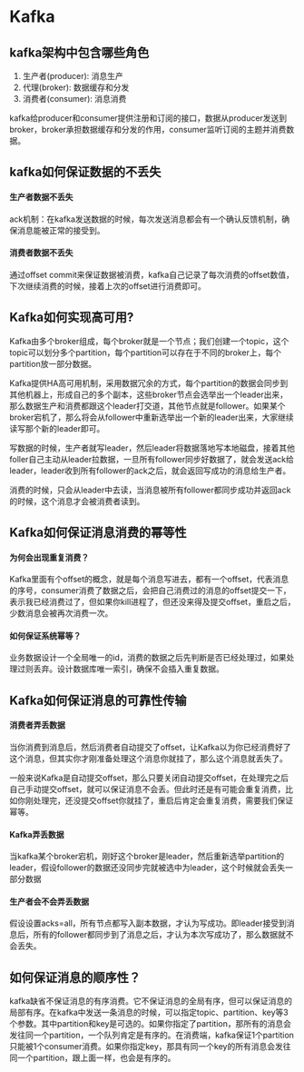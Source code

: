 # Kafka

## kafka架构中包含哪些角色
1. 生产者(producer): 消息生产
2. 代理(broker): 数据缓存和分发
3. 消费者(consumer): 消息消费

kafka给producer和consumer提供注册和订阅的接口，数据从producer发送到broker，broker承担数据缓存和分发的作用，consumer监听订阅的主题并消费数据。

## kafka如何保证数据的不丢失
#### 生产者数据不丢失
ack机制：在kafka发送数据的时候，每次发送消息都会有一个确认反馈机制，确保消息能被正常的接受到。

#### 消费者数据不丢失
通过offset commit来保证数据被消费，kafka自己记录了每次消费的offset数值，下次继续消费的时候，接着上次的offset进行消费即可。

## Kafka如何实现高可用?
Kafka由多个broker组成，每个broker就是一个节点；我们创建一个topic，这个topic可以划分多个partition，每个partition可以存在于不同的broker上，每个partition放一部分数据。

Kafka提供HA高可用机制，采用数据冗余的方式，每个partition的数据会同步到其他机器上，形成自己的多个副本，这些broker节点会选举出一个leader出来，那么数据生产和消费都跟这个leader打交道，其他节点就是follower。如果某个broker宕机了，那么将会从follower中重新选举出一个新的leader出来，大家继续读写那个新的leader即可。

写数据的时候，生产者就写leader，然后leader将数据落地写本地磁盘，接着其他foller自己主动从leader拉数据，一旦所有follower同步好数据了，就会发送ack给leader，leader收到所有follower的ack之后，就会返回写成功的消息给生产者。

消费的时候，只会从leader中去读，当消息被所有follower都同步成功并返回ack的时候，这个消息才会被消费者读到。

## Kafka如何保证消息消费的幂等性
#### 为何会出现重复消费？
Kafka里面有个offset的概念，就是每个消息写进去，都有一个offset，代表消息的序号，consumer消费了数据之后，会把自己消费过的消息的offset提交一下，表示我已经消费过了，但如果你kill进程了，但还没来得及提交offset，重启之后，少数消息会被再次消费一次。

#### 如何保证系统幂等？
业务数据设计一个全局唯一的id，消费的数据之后先判断是否已经处理过，如果处理过则丢弃。设计数据库唯一索引，确保不会插入重复数据。

## Kafka如何保证消息的可靠性传输
#### 消费者弄丢数据
当你消费到消息后，然后消费者自动提交了offset，让Kafka以为你已经消费好了这个消息，但其实你才刚准备处理这个消息你就挂了，那么这个消息就丢失了。

一般来说Kafka是自动提交offset，那么只要关闭自动提交offset，在处理完之后自己手动提交offset，就可以保证消息不会丢。但此时还是有可能会重复消费，比如你刚处理完，还没提交offset你就挂了，重启后肯定会重复消费，需要我们保证幂等。

#### Kafka弄丢数据
当kafka某个broker宕机，刚好这个broker是leader，然后重新选举partition的leader，假设follower的数据还没同步完就被选中为leader，这个时候就会丢失一部分数据

#### 生产者会不会弄丢数据
假设设置acks=all，所有节点都写入副本数据，才认为写成功。即leader接受到消息后，所有的follower都同步到了消息之后，才认为本次写成功了，那么数据就不会丢失。

## 如何保证消息的顺序性？
kafka缺省不保证消息的有序消费。它不保证消息的全局有序，但可以保证消息的局部有序。在kafka中发送一条消息的时候，可以指定topic、partition、key等3个参数。其中partition和key是可选的。如果你指定了partition，那所有的消息会发往同一个partition，一个队列肯定是有序的。在消费端，kafka保证1个partition只能被1个consumer消费。如果你指定key，那具有同一个key的所有消息会发往同一个partition，跟上面一样，也会是有序的。